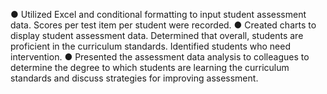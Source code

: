 ●	Utilized Excel and conditional formatting to input student assessment data. Scores per test item per student were recorded.
●	Created charts to display student assessment data. Determined that overall, students are proficient in the curriculum standards. Identified students who need intervention.
●	Presented the assessment data analysis to colleagues to determine the degree to which students are learning the curriculum standards and discuss strategies for improving assessment. 
